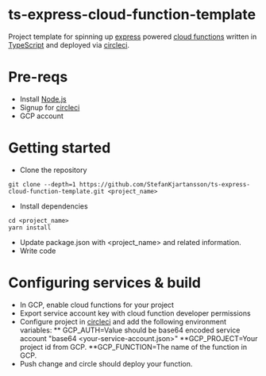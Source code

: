 # ts-express-cloud-function-template

Project template for spinning up [express](https://expressjs.com/) powered [cloud functions](https://cloud.google.com/functions/) written in [TypeScript](https://www.typescriptlang.org/) and deployed via [circleci](https://circleci.com).

# Pre-reqs
- Install [Node.js](https://nodejs.org/en/)
- Signup for [circleci](https://circleci.com)
- GCP account 

# Getting started
- Clone the repository
```
git clone --depth=1 https://github.com/StefanKjartansson/ts-express-cloud-function-template.git <project_name>
```
- Install dependencies
```
cd <project_name>
yarn install
```
- Update package.json with <project_name> and related information.
- Write code

# Configuring services & build

- In GCP, enable cloud functions for your project 
- Export service account key with cloud function developer permissions
- Configure project in [circleci](https://circleci.com) and add the following environment variables:
** GCP_AUTH=Value should be base64 encoded service account "base64 <your-service-account.json>"
**GCP_PROJECT=Your project id from GCP.
**GCP_FUNCTION=The name of the function in GCP.
- Push change and circle should deploy your function.
